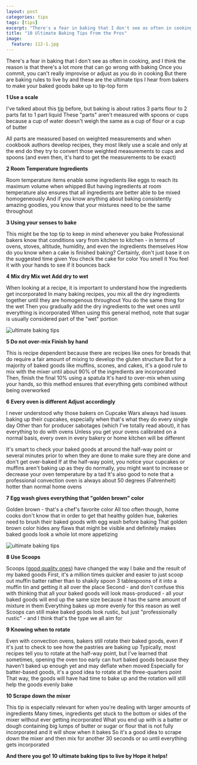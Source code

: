 ```yaml
---
layout: post
categories: tips
tags: [tips]
excerpt: "There's a fear in baking that I don't see as often in cooking, and I think the reason is that there's a lot more that can go wrong with baking.  Once you commit, you can't really improvise or adjust as you do in cooking.  But there are baking rules to live by and these are the ultimate tips I hear from bakers to make your baked goods bake up in tip-top shape."
title: "10 Ultimate Baking Tips From the Pros"
image:
  feature: 112-1.jpg
---
```


There's a fear in baking that I don't see as often in cooking, and I think the reason is that there's a lot more that can go wrong with baking  Once you commit, you can't really improvise or adjust as you do in cooking  But there are baking rules to live by and these are the ultimate tips I hear from bakers to make your baked goods bake up to tip-top form

__1 Use a scale__

I've talked about this [tip](http://wwweastmeetskitchencom/tips/scale-a-must-havehtml) before, but baking is about ratios 3 parts flour to 2 parts fat to 1 part liquid  These "parts" aren't measured with spoons or cups because a cup of water doesn't weigh the same as a cup of flour or a cup of butter  

All parts are measured based on weighted measurements and when cookbook authors develop recipes, they most likely use a scale and only at the end do they try to convert those weighted measurements to cups and spoons (and even then, it's hard to get the measurements to be exact)

__2 Room Temperature Ingredients__

Room temperature items enable some ingredients like eggs to reach its maximum volume when whipped  But having ingredients at room temperature also ensures that all ingredients are better able to be mixed homogeneously  And if you know anything about baking consistently amazing goodies, you know that your mixtures need to be the same throughout

__3 Using your senses to bake__

This might be the top tip to keep in mind whenever you bake  Professional bakers know that conditions vary from kitchen to kitchen - in terms of ovens, stoves, altitude, humidity, and even the ingredients themselves  How do you know when a cake is finished baking?  Certainly, don't just base it on the suggested time given  You check the cake for color You smell it You feel it with your hands to see if it bounces back

__4 Mix dry  Mix wet Add dry to wet__

When looking at a recipe, it is important to understand how the ingredients get incorporated  In many baking recipes, you mix all the dry ingredients together until they are homogenous throughout  You do the same thing for the wet  Then you gradually add the dry ingredients to the wet ones until everything is incorporated  When using this general method, note that sugar is usually considered part of the "wet" portion


![ultimate baking tips](/img/103-8jpg "")

__5 Do not over-mix  Finish by hand__

This is recipe dependent because there are recipes like ones for breads that do require a fair amount of mixing to develop the gluten structure  But for a majority of baked goods like muffins, scones, and cakes, it's a good rule to mix with the mixer until about 90% of the ingredients are incorporated  Then, finish the final 10% using a spatula  It's hard to over-mix when using your hands, so this method ensures that everything gets combined without being overworked

__6 Every oven is different Adjust accordingly__

I never understood why those bakers on Cupcake Wars always had issues baking up their cupcakes, especially when that's what they do every single day  Other than for producer sabotages (which I've totally read about), it has everything to do with ovens  Unless you get your ovens calibrated on a normal basis, every oven in every bakery or home kitchen will be different  

It's smart to check your baked goods at around the half-way point or several minutes prior to when they are done to make sure they are done and don't get over-baked  If at the half-way point, you notice your cupcakes or muffins aren't baking up as they do normally, you might want to increase or decrease your oven temperature by a tad  It's also good to note that a professional convection oven is always about 50 degrees (Fahrenheit) hotter than normal home ovens

__7 Egg wash gives everything that "golden brown" color__

Golden brown - that's a chef's favorite color  All too often though, home cooks don't know that in order to get that healthy golden hue, bakeries need to brush their baked goods with egg wash before baking  That golden brown color hides any flaws that might be visible and definitely makes baked goods look a whole lot more appetizing

![ultimate baking tips](/img/106-7jpg "")

__8 Use Scoops__

Scoops ([good quality ones](http://wwwwebstaurantstorecom/search/vollrath-jacob%27s-pridehtml)) have changed the way I bake and the result of my baked goods  First, it's a million times quicker and easier to just scoop out muffin batter rather than to shakily spoon 3 tablespoons of it into a muffin tin and getting it all over the place  Second - and don't confuse this with thinking that all your baked goods will look mass-produced -  all your baked goods will end up the same size because it has the same amount of mixture in them  Everything bakes up more evenly for this reason as well  Scoops can still make baked goods look rustic, but just "professionally rustic" - and I think that's the type we all aim for


__9 Knowing when to rotate__

Even with convection ovens, bakers still rotate their baked goods, even if it's just to check to see how the pastries are baking up  Typically, most recipes tell you to rotate at the half-way point, but I've learned that sometimes, opening the oven too early can hurt baked goods because they haven't baked up enough yet and may deflate when moved  Especially for batter-based goods, it's a good idea to rotate at the three-quarters point  That way, the goods will have had time to bake up and the rotation will still help the goods evenly bake

__10 Scrape down the mixer__

This tip is especially relevant for when you're dealing with larger amounts of ingredients  Many times, ingredients get stuck to the bottom or sides of the mixer without ever getting incorporated  What you end up with is a batter or dough containing big lumps of butter or sugar or flour that is not fully incorporated and it will show when it bakes  So it's a good idea to scrape down the mixer and then mix for another 30 seconds or so until everything gets incorporated



__And there you go! 10 ultimate baking tips to live by  Hope it helps!__